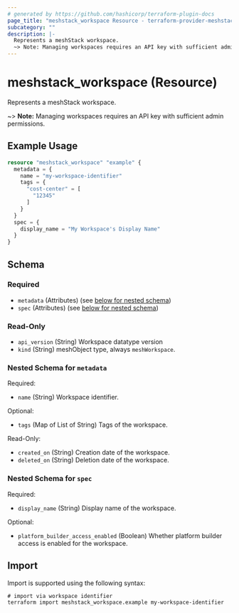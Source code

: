 ```yaml
---
# generated by https://github.com/hashicorp/terraform-plugin-docs
page_title: "meshstack_workspace Resource - terraform-provider-meshstack"
subcategory: ""
description: |-
  Represents a meshStack workspace.
  ~> Note: Managing workspaces requires an API key with sufficient admin permissions.
---
```


# meshstack_workspace (Resource)

Represents a meshStack workspace.

~> **Note:** Managing workspaces requires an API key with sufficient admin permissions.

## Example Usage

```terraform
resource "meshstack_workspace" "example" {
  metadata = {
    name = "my-workspace-identifier"
    tags = {
      "cost-center" = [
        "12345"
      ]
    }
  }
  spec = {
    display_name = "My Workspace's Display Name"
  }
}
```

<!-- schema generated by tfplugindocs -->
## Schema

### Required

- `metadata` (Attributes) (see [below for nested schema](#nestedatt--metadata))
- `spec` (Attributes) (see [below for nested schema](#nestedatt--spec))

### Read-Only

- `api_version` (String) Workspace datatype version
- `kind` (String) meshObject type, always `meshWorkspace`.

<a id="nestedatt--metadata"></a>
### Nested Schema for `metadata`

Required:

- `name` (String) Workspace identifier.

Optional:

- `tags` (Map of List of String) Tags of the workspace.

Read-Only:

- `created_on` (String) Creation date of the workspace.
- `deleted_on` (String) Deletion date of the workspace.


<a id="nestedatt--spec"></a>
### Nested Schema for `spec`

Required:

- `display_name` (String) Display name of the workspace.

Optional:

- `platform_builder_access_enabled` (Boolean) Whether platform builder access is enabled for the workspace.

## Import

Import is supported using the following syntax:

```shell
# import via workspace identifier
terraform import meshstack_workspace.example my-workspace-identifier
```
